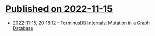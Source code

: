 # [Published on 2022-11-15](index.md)

* [2022-11-15, 20:18:12](https://news.ycombinator.com/item?id=33614434) - [TerminusDB Internals: Mutation in a Graph Database](https://terminusdb.com/blog/terminusdb-internals-2/)
